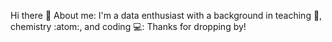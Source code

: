 Hi there 🙌
About me:
I'm a data enthusiast with a background in teaching 📖, chemistry :atom:, and coding 💻:
Thanks for dropping by!
